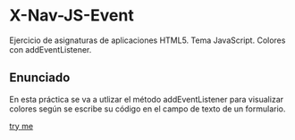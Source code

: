 # X-Nav-JS-Event
Ejercicio de asignaturas de aplicaciones HTML5. Tema JavaScript. Colores con addEventListener.

## Enunciado

En esta práctica se va a utlizar el método addEventListener para visualizar colores según se escribe su código en el campo de texto de un formulario.


[try me](https://storresb.github.io/X-Nav-JS-Event/)

 
